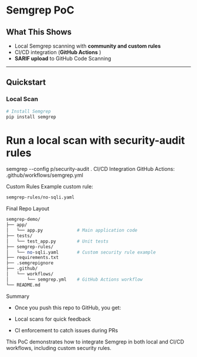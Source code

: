 # Semgrep PoC

## What This Shows
- Local Semgrep scanning with **community and custom rules**  
- CI/CD integration (**GitHub Actions** ) 
- **SARIF upload** to GitHub Code Scanning  


---

## Quickstart

### Local Scan
```bash
# Install Semgrep
pip install semgrep
```
# Run a local scan with security-audit rules
semgrep --config p/security-audit .
CI/CD Integration
GitHub Actions: .github/workflows/semgrep.yml


Custom Rules
Example custom rule:

```bash
semgrep-rules/no-sqli.yaml
```
Final Repo Layout 
```perl
semgrep-demo/
├── app/
│   └── app.py             # Main application code
├── tests/
│   └── test_app.py        # Unit tests
├── semgrep-rules/
│   └── no-sqli.yaml       # Custom security rule example
├── requirements.txt
├── .semgrepignore
├── .github/
│   └── workflows/
│       └── semgrep.yml    # GitHub Actions workflow
└── README.md

```
Summary
- Once you push this repo to GitHub, you get:

- Local scans for quick feedback

- CI enforcement to catch issues during PRs


This PoC demonstrates how to integrate Semgrep in both local and CI/CD workflows, including custom security rules.

